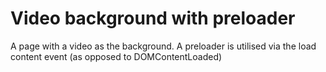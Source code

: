 # Video background with preloader

A page with a video as the background. A preloader is utilised via the load content event (as opposed to DOMContentLoaded)
